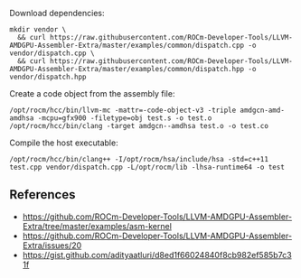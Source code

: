 Download dependencies:

```
mkdir vendor \
  && curl https://raw.githubusercontent.com/ROCm-Developer-Tools/LLVM-AMDGPU-Assembler-Extra/master/examples/common/dispatch.cpp -o vendor/dispatch.cpp \
  && curl https://raw.githubusercontent.com/ROCm-Developer-Tools/LLVM-AMDGPU-Assembler-Extra/master/examples/common/dispatch.hpp -o vendor/dispatch.hpp
```

Create a code object from the assembly file:

```
/opt/rocm/hcc/bin/llvm-mc -mattr=-code-object-v3 -triple amdgcn-amd-amdhsa -mcpu=gfx900 -filetype=obj test.s -o test.o
/opt/rocm/hcc/bin/clang -target amdgcn--amdhsa test.o -o test.co
```

Compile the host executable:

```
/opt/rocm/hcc/bin/clang++ -I/opt/rocm/hsa/include/hsa -std=c++11 test.cpp vendor/dispatch.cpp -L/opt/rocm/lib -lhsa-runtime64 -o test
```

## References

* https://github.com/ROCm-Developer-Tools/LLVM-AMDGPU-Assembler-Extra/tree/master/examples/asm-kernel
* https://github.com/ROCm-Developer-Tools/LLVM-AMDGPU-Assembler-Extra/issues/20
* https://gist.github.com/adityaatluri/d8ed1f66024840f8cb982ef585b7c31f
